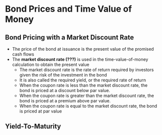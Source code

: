 # Bond Prices and Time Value of Money

## Bond Pricing with a Market Discount Rate
- The price of the bond at issuance is the present value of the promised cash flows
- The **market discount rate (???)** is used in the time-value-of-money calculation to obtain the present value
  - The market discount rate is the rate of return required by investors given the risk of the investment in the bond
  - It is also called the required yield, or the required rate of return
  - When the coupon rate is less than the market discount rate, the bond is priced at a discount below par value.
  - When the coupon rate is greater than the market discount rate, the bond is priced at a premium above par value.
  - When the coupon rate is equal to the market discount rate, the bond is priced at par value

## Yield-To-Maturity
